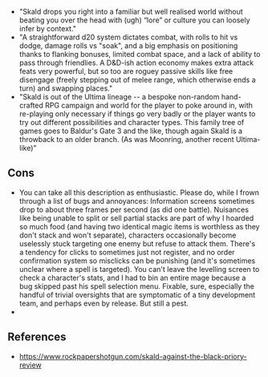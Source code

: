 
- "Skald drops you right into a familiar but well realised world without beating you over the head with (ugh) “lore” or culture you can loosely infer by context."
- "A straightforward d20 system dictates combat, with rolls to hit vs dodge, damage rolls vs "soak", and a big emphasis on positioning thanks to flanking bonuses, limited combat space, and a lack of ability to pass through friendlies. A D&D-ish action economy makes extra attack feats very powerful, but so too are roguey passive skills like free disengage (freely stepping out of melee range, which otherwise ends a turn) and swapping places."
- "Skald is out of the Ultima lineage -- a bespoke non-random hand-crafted RPG campaign and world for the player to poke around in, with re-playing only necessary if things go very badly or the player wants to try out different possibilities and character types. This family tree of games goes to Baldur's Gate 3 and the like, though again Skald is a throwback to an older branch. (As was Moonring, another recent Ultima-like)"

## Cons

- You can take all this description as enthusiastic. Please do, while I frown through a list of bugs and annoyances: Information screens sometimes drop to about three frames per second (as did one battle). Nuisances like being unable to split or sell partial stacks are part of why I hoarded so much food (and having two identical magic items is worthless as they don't stack and won't separate), characters occasionally become uselessly stuck targeting one enemy but refuse to attack them. There's a tendency for clicks to sometimes just not register, and no order confirmation system so misclicks can be punishing (and it's sometimes unclear where a spell is targeted). You can't leave the levelling screen to check a character's stats, and I had to bin an entire mage because a bug skipped past his spell selection menu. Fixable, sure, especially the handful of trivial oversights that are symptomatic of a tiny development team, and perhaps even by release. But still a pest.
- 

## References

- https://www.rockpapershotgun.com/skald-against-the-black-priory-review